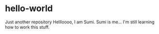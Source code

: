 # hello-world
Just another repository
Hellloooo,
I am Sumi. Sumi is me...
I'm still learning how to work this stuff.
